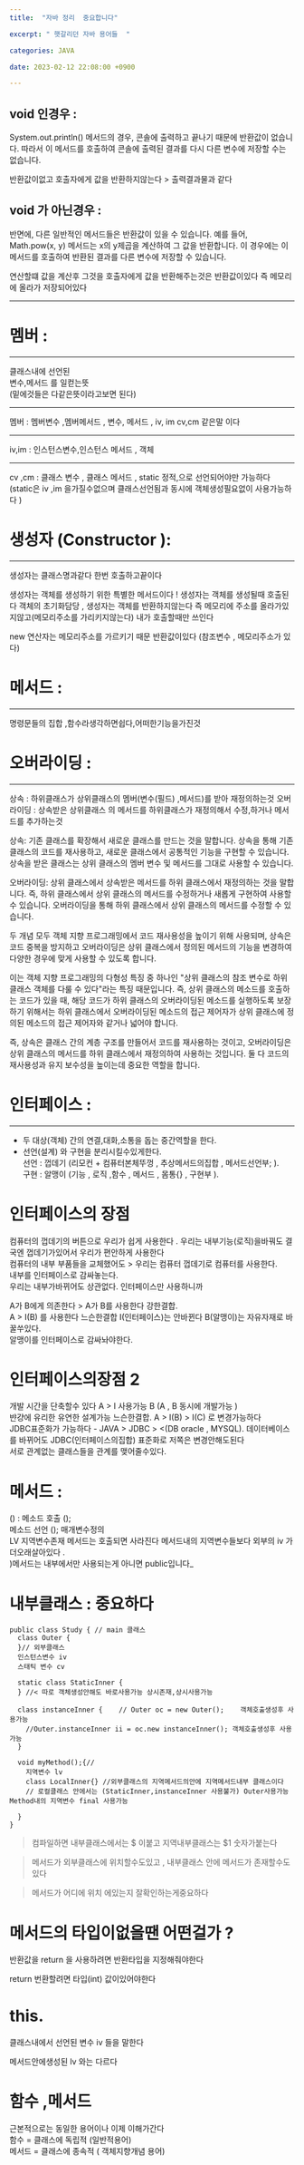 ```yaml
---
title:  "자바 정리  중요합니다"

excerpt: " 햇갈리던 자바 용어들  "

categories: JAVA

date: 2023-02-12 22:08:00 +0900

---
```


## void 인경우 :
System.out.println() 메서드의 경우, 콘솔에 출력하고 끝나기 때문에 반환값이 없습니다. 따라서 이 메서드를 호출하여 콘솔에 출력된 결과를 다시 다른 변수에 저장할 수는 없습니다.   

반환값이없고 호출자에게 값을 반환하지않는다 > 출력결과물과 같다  
## void 가 아닌경우 :  
반면에, 다른 일반적인 메서드들은 반환값이 있을 수 있습니다. 예를 들어, Math.pow(x, y) 메서드는 x의 y제곱을 계산하여 그 값을 반환합니다. 이 경우에는 이 메서드를 호출하여 반환된 결과를 다른 변수에 저장할 수 있습니다.    

연산할떄 값을 계산후 그것을 호출자에게 값을 반환해주는것은 반환값이있다 즉 메모리에 올라가 저장되어있다   

----

# 멤버 : 
----
클래스내에 선언된   
변수,메서드 를 일컫는뜻   
(밑에것들은 다같은뜻이라고보면 된다)

----
멤버 : 멤버변수 ,멤버메서드 , 변수, 메서드 ,  iv, im cv,cm   같은말 이다   

----
iv,im : 인스턴스변수,인스턴스 메서드 , 객체    

---- 
cv ,cm : 클래스 변수 , 클래스 메서드 ,  static 정적,으로 선언되어야만 가능하다  (static은 iv ,im 을가질수없으며 클래스선언됨과 동시에 객체생성필요없이 사용가능하다 )  

# 생성자 (Constructor ):
----- 
생성자는 클래스명과같다 한번 호출하고끝이다

생성자는 객체를 생성하기 위한 특별한 메서드이다 ! 
생성자는 객체를 생성될때 호출된다 
객체의 초기화담당 , 
생성자는 객체를 반환하지않는다 
즉 메모리에 주소를 올라가있지않고(메모리주소를 가리키지않는다) 내가 호출할때만 쓰인다 


new 연산자는 메모리주소를 가르키기 때문 반환값이있다 (참조변수 , 메모리주소가 있다)

# 메서드 :

----

명령문들의 집합 ,함수라생각하면쉽다,어떠한기능을가진것 



# 오버라이딩 : 
-----
상속 : 하위클래스가 상위클래스의 멤버(변수(필드) ,메서드)를 받아 재정의하는것 
오버라이딩 : 상속받은 상위클래스 의 메서드를  하위클래스가 재정의해서 수정,하거나 메서드를 추가하는것 

상속: 기존 클래스를 확장해서 새로운 클래스를 만드는 것을 말합니다. 상속을 통해 기존 클래스의 코드를 재사용하고, 새로운 클래스에서 공통적인 기능을 구현할 수 있습니다. 상속을 받은 클래스는 상위 클래스의 멤버 변수 및 메서드를 그대로 사용할 수 있습니다.

오버라이딩: 상위 클래스에서 상속받은 메서드를 하위 클래스에서 재정의하는 것을 말합니다. 즉, 하위 클래스에서 상위 클래스의 메서드를 수정하거나 새롭게 구현하여 사용할 수 있습니다. 오버라이딩을 통해 하위 클래스에서 상위 클래스의 메서드를 수정할 수 있습니다.

두 개념 모두 객체 지향 프로그래밍에서 코드 재사용성을 높이기 위해 사용되며, 상속은 코드 중복을 방지하고 오버라이딩은 상위 클래스에서 정의된 메서드의 기능을 변경하여 다양한 경우에 맞게 사용할 수 있도록 합니다.

이는 객체 지향 프로그래밍의 다형성 특징 중 하나인 "상위 클래스의 참조 변수로 하위 클래스 객체를 다룰 수 있다"라는 특징 때문입니다. 즉, 상위 클래스의 메소드를 호출하는 코드가 있을 때, 해당 코드가 하위 클래스의 오버라이딩된 메소드를 실행하도록 보장하기 위해서는 하위 클래스에서 오버라이딩된 메소드의 접근 제어자가 상위 클래스에 정의된 메소드의 접근 제어자와 같거나 넓어야 합니다.

즉, 상속은 클래스 간의 계층 구조를 만들어서 코드를 재사용하는 것이고, 오버라이딩은 상위 클래스의 메서드를 하위 클래스에서 재정의하여 사용하는 것입니다. 둘 다 코드의 재사용성과 유지 보수성을 높이는데 중요한 역할을 합니다.

# 인터페이스 :
----

- 두 대상(객체) 간의 연결,대화,소통을 돕는 중간역할을 한다.  
- 선언(설계) 와 구현을 분리시킬수있게한다.  
선언 : 껍데기 (리모컨 + 컴퓨터본체뚜껑 , 추상메서드의집합 , 메서드선언부; ).  
구현 : 알맹이 (기능 , 로직 ,함수 , 메서드 , 몸통{} , 구현부 ). 

# 인터페이스의 장점 
컴퓨터의 껍데기의 버튼으로 우리가 쉽게 사용한다 . 우리는 내부기능(로직)을바꿔도 결국엔 껍데기가있어서 우리가 편안하게 사용한다   
컴퓨터의 내부 부품들을 교체했어도 > 우리는 컴퓨터 껍데기로 컴퓨터를 사용한다.  
내부를 인터페이스로 감싸놓는다.  
우리는 내부가바뀌어도 상관없다. 
인터페이스만 사용하니까   
  
A가 B에게 의존한다 > A가 B를 사용한다 강한결합.  
A > I(B) 를 사용한다 느슨한결합  I(인터페이스)는 안바뀐다 B(알맹이)는 자유자재로 바꿀쑤있다.  
알맹이를 인터페이스로 감싸놔야한다.  

# 인터페이스의장점 2 
개발 시간을 단축할수 있다     A > I 사용가능 B (A , B 동시에 개발가능 )    
뱐걍에 유리한 유연한 설계가능 느슨한결합.  A  > I(B) > I(C) 로 변경가능하다     
JDBC표준화가 가능하다  - JAVA > JDBC >  <(DB oracle , MYSQL).    데이터베이스를 바뀌어도 JDBC(인터페이스의집합) 표준화로 저쪽은 변경안해도된다     
서로 관계없는 클래스들을 관계를 맺어줄수있다.    
 
 

# 메서드 : 
() : 
메소드 호출 ();  
메소드 선언 (); 매개변수정의  
LV 지역변수존재 
메서드는 호출되면 사라진다 메서드내의 지역변수들보다 외부의 iv 가 더오래살아있다 .   
)메서드는 내부에서만 사용되는게 아니면 public입니다_


# 내부클래스 : 중요하다  

    public class Study { // main 클래스
      class Outer {
      }// 외부클래스
      인스턴스변수 iv
      스태틱 변수 cv

      static class StaticInner { 
      } //< 따로 객체생성안해도 바로사용가능 상시존재,상시사용가능

      class instanceInner {    // Outer oc = new Outer();    객체호출생성후 사용가능
        //Outer.instanceInner ii = oc.new instanceInner(); 객체호출생성후 사용가능
      }

      void myMethod();{// 
        지역변수 lv 
        class LocalInner{} //외부클래스의 지역메서드의안에 지역메서드내부 클래스이다   
        // 로컬클래스 안에서는 (StaticInner,instanceInner 사용불가) Outer사용가능 Method내의 지역변수 final 사용가능

      }
    }
    
    
>컴파일하면 내부클래스에서는 $ 이붙고 지역내부클래스는 $1 숫자가붙는다   

>메서드가 외부클래스에 위치할수도있고 , 내부클래스 안에 메서드가 존재할수도있다  

>메서드가 어디에 위치 에있는지 잘확인하는게중요하다 


#  메서드의 타입이없을땐 어떤걸가 ? 

반환값을 return 을 사용하려면 반환타입을 지정해줘야한다 

return 번환할려면  타입(int) 값이있어야한다 


# this. 

클래스내에서 선언된 변수 iv 들을 말한다 

메서드안에생성된 lv 와는 다르다 

# 함수 ,메서드 

근본적으로는 동일한 용어이나 이제 이해가간다   
함수 = 클래스에 독립적  (일반적용어)  
메서드 = 클래스에 종속적 ( 객체지향개념 용어)  
